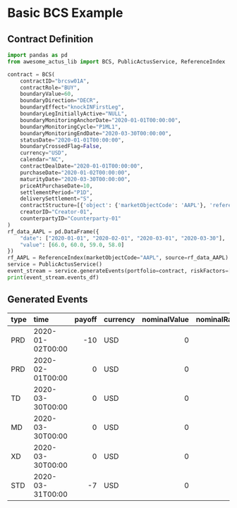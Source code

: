 # Basic BCS Example

## Contract Definition
```python
import pandas as pd
from awesome_actus_lib import BCS, PublicActusService, ReferenceIndex

contract = BCS(
    contractID="brcsw01A",
    contractRole="BUY",
    boundaryValue=60,
    boundaryDirection="DECR",
    boundaryEffect="knockINFirstLeg",
    boundaryLegInitiallyActive="NULL",
    boundaryMonitoringAnchorDate="2020-01-01T00:00:00",
    boundaryMonitoringCycle="P1ML1",
    boundaryMonitoringEndDate="2020-03-30T00:00:00",
    statusDate="2020-01-01T00:00:00",
    boundaryCrossedFlag=False,
    currency="USD",
    calendar="NC",
    contractDealDate="2020-01-01T00:00:00",
    purchaseDate="2020-01-02T00:00:00",
    maturityDate="2020-03-30T00:00:00",
    priceAtPurchaseDate=10,
    settlementPeriod="P1D",
    deliverySettlement="S",
    contractStructure=[{'object': {'marketObjectCode': 'AAPL'}, 'referenceType': 'MOC', 'referenceRole': 'externalReferenceIndex'}, {'object': {'contractType': 'OPTNS', 'contractID': 'brcsw01A-leg1', 'contractRole': 'BUY', 'currency': 'USD', 'calendar': 'NC', 'statusDate': '2020-01-01T00:00:00', 'maturityDate': '2020-03-30T00:00:00', 'optionExerciseType': 'E', 'optionType': 'P', 'settlementPeriod': 'P1D', 'optionStrike1': '65', 'quantity': '5', 'contractStructure': [{'object': {'marketObjectCode': 'AAPL'}, 'referenceType': 'MOC', 'referenceRole': 'UDL'}]}, 'referenceType': 'CNT', 'referenceRole': 'FIL'}],
    creatorID="Creator-01",
    counterpartyID="Counterparty-01"
)
rf_data_AAPL = pd.DataFrame({
    "date": ["2020-01-01", "2020-02-01", "2020-03-01", "2020-03-30"],
    "value": [66.0, 60.0, 59.0, 58.0]
})
rf_AAPL = ReferenceIndex(marketObjectCode="AAPL", source=rf_data_AAPL)
service = PublicActusService()
event_stream = service.generateEvents(portfolio=contract, riskFactors=[rf_AAPL])
print(event_stream.events_df)

```

## Generated Events
| type   | time             |   payoff | currency   |   nominalValue |   nominalRate |   nominalAccrued | contractId   |
|:-------|:-----------------|---------:|:-----------|---------------:|--------------:|-----------------:|:-------------|
| PRD    | 2020-01-02T00:00 |      -10 | USD        |              0 |             0 |                0 | brcsw01A     |
| PRD    | 2020-02-01T00:00 |        0 | USD        |              0 |             0 |                0 | brcsw01A     |
| TD     | 2020-03-30T00:00 |        0 | USD        |              0 |             0 |                0 | brcsw01A     |
| MD     | 2020-03-30T00:00 |        0 | USD        |              0 |             0 |                0 | brcsw01A     |
| XD     | 2020-03-30T00:00 |        0 | USD        |              0 |             0 |                0 | brcsw01A     |
| STD    | 2020-03-31T00:00 |       -7 | USD        |              0 |             0 |                0 | brcsw01A     |
